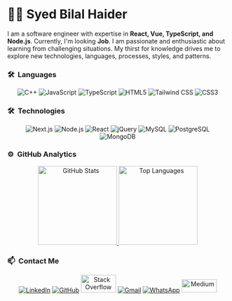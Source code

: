 
# 👨‍💻 Syed Bilal Haider

I am a software engineer with expertise in **React, Vue, TypeScript, and Node.js**. Currently, I'm looking **Job**. I am passionate and enthusiastic about learning from challenging situations. My thirst for knowledge drives me to explore new technologies, languages, processes, styles, and patterns.

### 🛠 &nbsp;Languages
<p align="center">
  <img src="https://img.shields.io/badge/C%2B%2B-00000F?style=for-the-badge&logo=c%2B%2B&logoColor=white" alt="C++" />
  <img src="https://img.shields.io/badge/JavaScript-323330?style=for-the-badge&logo=javascript&logoColor=F7DF1E" alt="JavaScript" />
  <img src="https://img.shields.io/badge/TypeScript-007ACC?style=for-the-badge&logo=typescript&logoColor=white" alt="TypeScript" />
  <img src="https://img.shields.io/badge/HTML5-E34F26?style=for-the-badge&logo=html5&logoColor=white" alt="HTML5" />
  <img src="https://img.shields.io/badge/Tailwind%20CSS-06B6D4?style=for-the-badge&logo=tailwindcss&logoColor=white" alt="Tailwind CSS" />
  <img src="https://img.shields.io/badge/CSS3-1572B6?style=for-the-badge&logo=css3&logoColor=white" alt="CSS3" />
</p>

### 🛠 &nbsp;Technologies
<p align="center">
  <img src="https://img.shields.io/badge/Next.js-000000?style=for-the-badge&logo=nextdotjs&logoColor=white" alt="Next.js" />
  <img src="https://img.shields.io/badge/Node.js-339933?style=for-the-badge&logo=nodedotjs&logoColor=white" alt="Node.js" />
  <img src="https://img.shields.io/badge/React-20232A?style=for-the-badge&logo=react&logoColor=61DAFB" alt="React" />
  <img src="https://img.shields.io/badge/jQuery-0769AD?style=for-the-badge&logo=jquery&logoColor=white" alt="jQuery" />
  <img src="https://img.shields.io/badge/MySQL-00000F?style=for-the-badge&logo=mysql&logoColor=white" alt="MySQL" />
  <img src="https://img.shields.io/badge/PostgreSQL-316192?style=for-the-badge&logo=postgresql&logoColor=white" alt="PostgreSQL" />
  <img src="https://img.shields.io/badge/MongoDB-4EA94B?style=for-the-badge&logo=mongodb&logoColor=white" alt="MongoDB" />
</p>

### ⚙️ &nbsp;GitHub Analytics
<p align="center">
<a href="https://github.com/Syed-Bilal-Haider-Engineer">
  <img height="180em" src="https://github-readme-stats-eight-theta.vercel.app/api?username=Syed-Bilal-Haider-Engineer&show_icons=true&theme=algolia&include_all_commits=true&count_private=true" alt="GitHub Stats" />
  <img height="180em" src="https://github-readme-stats-eight-theta.vercel.app/api/top-langs/?username=Syed-Bilal-Haider-Engineer&layout=compact&langs_count=8&theme=algolia" alt="Top Languages" />
</a>
</p>

### 📫 &nbsp;Contact Me
<p align="center">
  <a href="https://www.linkedin.com/in/bilalsoftwaredeveloper/" target="_blank"><img src="https://img.shields.io/badge/linkedin-%230077B5.svg?&style=for-the-badge&logo=linkedin&logoColor=white" alt="LinkedIn"/></a>
  <a href="https://github.com/Syed-Bilal-Haider-Engineer" target="_blank"><img src="https://img.shields.io/badge/GitHub-%2312100E.svg?&style=for-the-badge&logo=github&logoColor=white" alt="GitHub"/></a>
  <a href="https://stackoverflow.com/users/18308615/syed-bilal-haider" target="_blank"><img src="https://cdn.iconscout.com/icon/free/png-256/stack-overflow-3771085-3147763.png" width="80px" height="40px" alt="Stack Overflow"/></a>
  <a href="mailto:bilaldev151214@gmail.com" target="_blank"><img src="https://img.shields.io/badge/Gmail-D14836?style=for-the-badge&logo=gmail&logoColor=white" alt="Gmail"/></a>
  <a href="https://wa.me/923466929743?text=Hi there, I saw your Github Profile." target="_blank"><img src="https://img.shields.io/badge/Chat-25D366?style=for-the-badge&logo=whatsapp&logoColor=ffffff" alt="WhatsApp"/></a>
  <a href="https://medium.com/@BilalEngineer" target="_blank"><img src="https://tse1.mm.bing.net/th?id=OIP.yDRgCcndS1hPqCRGsp9GsQHaHa&pid=Api" style="width:80px;height:30px" alt="Medium"/></a>
</p>
